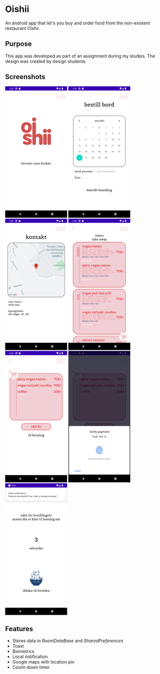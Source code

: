# Oishii

An android app that let's you buy and order food from the non-existent restaurant *Oishii*. 

## Purpose

This app was developed as part of an assignment during my studies. 
The design was created by design students.

## Screenshots

<img src="images/Screenshot1.png" width="200"> <img src="images/Screenshot2.png" width="200"> <img src="images/Screenshot3.png" width="200"> <img src="images/Screenshot4.png" width="200"> <img src="images/Screenshot5.png" width="200"> <img src="images/Screenshot6.png" width="200"> <img src="images/Screenshot7.png" width="200">

<!--![](readMeImg/Screenshot1.png) ![](readMeImg/Screenshot2.png) ![](readMeImg/Screenshot3.png) -->

## Features

- Stores data in *RoomDataBase* and *SharedPreferences*
- Toast
- Biometrics 
- Local notification
- Google maps with location pin
- Count-down timer
